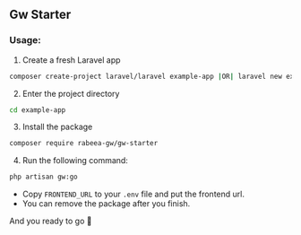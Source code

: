 ## Gw Starter

### Usage:

1. Create a fresh Laravel app

```bash
composer create-project laravel/laravel example-app |OR| laravel new example-app
```

2. Enter the project directory

```bash
cd example-app
```

3. Install the package

```bash
composer require rabeea-gw/gw-starter
```

4. Run the following command:

```bash
php artisan gw:go
```

- Copy `FRONTEND_URL` to your `.env` file and put the frontend url.
- You can remove the package after you finish.

And you ready to go 🚀
